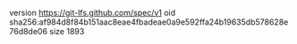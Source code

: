 version https://git-lfs.github.com/spec/v1
oid sha256:af984d8f84b151aac8eae4fbadeae0a9e592ffa24b19635db578628e76d8de06
size 1893

